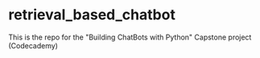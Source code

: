 # retrieval_based_chatbot
This is the repo for the "Building ChatBots with Python" Capstone project (Codecademy)
